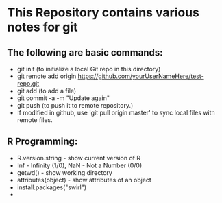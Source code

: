 # This Repository contains various notes for git

## The following are basic commands:
  * git init (to initialize a local Git repo in this directory)
  * git remote add origin https://github.com/yourUserNameHere/test-repo.git
  * git add <filename> (to add a file)
  * git commit -a -m "Update again"
  * git push (to push it to remote repository.)
  * If modified in github, use 'git pull origin master' to sync local files with remote files.

## R Programming:
  * R.version.string - show current version of R
  * Inf - Infinity (1/0), NaN - Not a Number (0/0)
  * getwd() - show working directory
  * attributes(object) - show attributes of an object
  * install.packages("swirl")
  * 
